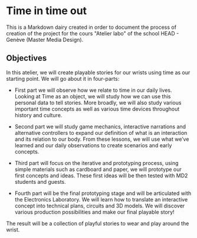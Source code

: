 # Time in time out

This is a Markdown dairy created in order to document the process of creation of the project for the cours "Atelier labo" of the school HEAD - Genève (Master Media Design). 

## Objectives 

In this atelier, we will create playable stories for our wrists using time as our starting point. We will go about it in four-parts:

* First part
we will observe how we relate to time in our daily lives. Looking at Time as an object, we will study how we can use this personal data to tell stories. More broadly, we will also study various important time concepts as well as various time devices throughout history and culture. 

* Second part
we will study game mechanics, interactive narrations and alternative controllers to expand our definition of what is an interaction and its relation to our body. From these lessons, we will use what we’ve learned and our daily observations to create scenarios and early concepts.

* Third part
will focus on the iterative and prototyping process, using simple materials such as cardboard and paper, we will prototype our first concepts and ideas. These first ideas will be then tested with MD2 students and guests. 

* Fourth part 
will be the final prototyping stage and will be articulated with the Electronics Laboratory. We will learn how to translate an interactive concept into technical plans, circuits and 3D models. We will discover various production possibilities and make our final playable story!

The result will be a collection of playful stories to wear and play around the wrist.